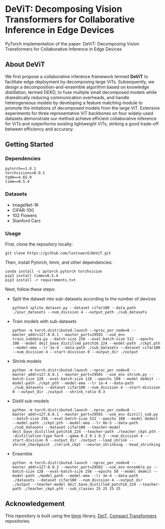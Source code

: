 
# DeViT: Decomposing Vision Transformers for Collaborative Inference in Edge Devices
PyTorch implementation of the paper: DeViT: Decomposing Vision Transformers for Collaborative Inference in Edge Devices

## About DeViT

We first propose a collaborative inference framework termed **DeViT** to facilitate edge deployment by decomposing large ViTs. Subsequently, we design a decomposition-and-ensemble algorithm based on knowledge distillation, termed DEKD, to fuse multiple small decomposed models while dramatically reducing communication overheads, and handle heterogeneous models by developing a feature matching module to promote the imitations of decomposed models from the large ViT. Extensive experiments for three representative ViT backbones on four widely-used datasets demonstrate our method achieve efficient collaborative inference for ViTs and outperforms existing lightweight ViTs, striking a good trade-off between efficiency and accuracy.



## Getting Started

### Dependencies
```
pytorch==1.8.1
torchvision==0.9.1
tqdm==4.65.0
timm==0.5.4
```

### Datasets

- ImageNet-1K
- CIFAR-100
- 102 Flowers
- Stanford Cars

### Usage

Frist, clone the repository locally: 
```
git clone https://github.com/lostsword/DeViT.git
```
Then, install Pytorch, timm, and other dependencies: 
```
conda install -c pytorch pytorch torchvision
pip3 install timm==0.5.4
pip3 install -r requirements.txt
```
Next, follow these steps: 

- Split the dataset into sub-datasets according to the number of devices

  ```
  python3 splite_dataset.py --dataset cifar100 --data_path ./your_datasets --num_division 4 --output_path ./sub_datasets
  ```

- Train models with sub-datasets
  ```
  python -m torch.distributed.launch --nproc_per_node=8 --master_addr=127.0.0.1 --master_port=29501 --use_env train_subdata.py --batch-size 256 --eval-batch-size 512 --epochs 100 --model deit_base_distilled_patch16_224 --model-path ./ckpt.pth --model-ema --lr 1e-4 --data-path ./sub_datasets --dataset cifar100 --num_division 4 --start-division 0 --output_dir ./output 
  ```

- Shrink models
  ```
  python -m torch.distributed.launch --nproc_per_node=8 --master_addr=127.0.0.1 --master_port=29501 --use_env shrink.py --batch-size 128 --eval-batch-size 128 --epochs 100 --model dedeit --model-path ./ckpt.pth --model-ema --lr 1e-4 --data-path ./sub_datasets --dataset cifar100 --num_division 4 --start-division 0 --output_dir ./output --shrink_ratio 0.3
  ```
  

- Distill sub-models

  ```
  python -m torch.distributed.launch --nproc_per_node=8 --master_addr=127.0.0.1 --master_port=29501 --use_env distill_sub.py --batch-size 256 --eval-batch-size 512 --epochs 100 --model dedeit --model-path ./ckpt.pth --model-ema --lr 8e-5 --data-path ./sub_datasets --dataset cifar100 --teacher-model deit_base_distilled_patch16_224 --teacher-path ./teacher_ckpt.pth --distillation-type hard --gama 0.2 0.1 0.3 --num_division 4 --start-division 0 --output_dir ./output --load_shrink --shrink_checkpoint ./shrink_ckpt --neuron_shrinking --head_shrinking
  ```

- Ensemble

  ```
  python -m torch.distributed.launch --nproc_per_node=8 --master_addr=127.0.0.2 --master_port=29502 --use_env ensemble.py --batch-size 128 --eval-batch-size 256 --epochs 50 --model dedeit --model-path ./model_path --model-ema --lr 3e-4 --data-path ./datasets --dataset cifar100 --num_division 4 --output_dir ./output --teacher-model deit_base_distilled_patch16_224 --teacher-path ./teacher_ckpt.pth --sub_classes 25 25 25 25
  ```

## Acknowledgement 
This repository is built using the [timm](https://github.com/rwightman/pytorch-image-models) library, [DeiT](https://github.com/facebookresearch/deit), [Compact Transformers](https://github.com/SHI-Labs/Compact-Transformers) repositories.